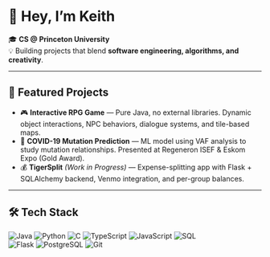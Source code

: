 # 👋 Hey, I’m Keith

🎓 **CS @ Princeton University**  
💡 Building projects that blend **software engineering, algorithms, and creativity**.

---

## 🚀 Featured Projects

- 🎮 **Interactive RPG Game** — Pure Java, no external libraries. Dynamic object interactions, NPC behaviors, dialogue systems, and tile-based maps.
- 🧬 **COVID-19 Mutation Prediction** — ML model using VAF analysis to study mutation relationships. Presented at Regeneron ISEF & Eskom Expo (Gold Award).
- 💰 **TigerSplit** *(Work in Progress)* — Expense-splitting app with Flask + SQLAlchemy backend, Venmo integration, and per-group balances.

---

## 🛠 Tech Stack
![Java](https://img.shields.io/badge/Java-orange?logo=openjdk&logoColor=white)
![Python](https://img.shields.io/badge/Python-blue?logo=python&logoColor=white)
![C](https://img.shields.io/badge/C-grey?logo=c&logoColor=white)
![TypeScript](https://img.shields.io/badge/TypeScript-3178C6?logo=typescript&logoColor=white)
![JavaScript](https://img.shields.io/badge/JavaScript-f7df1e?logo=javascript&logoColor=black)
![SQL](https://img.shields.io/badge/SQL-336791?logo=postgresql&logoColor=white)  
![Flask](https://img.shields.io/badge/Flask-000?logo=flask&logoColor=white)
![PostgreSQL](https://img.shields.io/badge/PostgreSQL-336791?logo=postgresql&logoColor=white)
![Git](https://img.shields.io/badge/Git-F05032?logo=git&logoColor=white)


